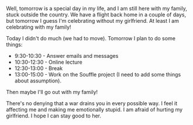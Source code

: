 Well, tomorrow is a special day in my life, and I am still here with my family,
stuck outside the country. We have a flight back home in a couple of days, but
tomorrow I guess I'm celebrating without my girlfriend. At least I am
celebrating with my family!

Today I didn't do much (we had to move).
Tomorrow I plan to do some things:
- 9:30-10:30 - Answer emails and messages
- 10:30-12:30 - Online lecture
- 12:30-13:00 - Break
- 13:00-15:00 - Work on the Souffle project (I need to add some things about
  assumption).

Then maybe I'll go out with my family!

There's no denying that a war drains you in every possible way. I feel it
affecting me and making me emotionally stupid. I am afraid of hurting my
girlfriend. I hope I can stay good to her.

